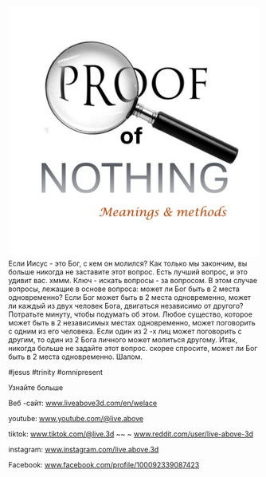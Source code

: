 ![Video cover image](../cover.jpg)
Если Иисус - это Бог, с кем он молился?
Как только мы закончим, вы больше никогда не заставите этот вопрос.
Есть лучший вопрос, и это удивит вас.
хммм.
Ключ - искать вопросы - за вопросом.
В этом случае вопросы, лежащие в основе вопроса:
может ли Бог быть в 2 места одновременно?
Если Бог может быть в 2 места одновременно,
может ли каждый из двух человек Бога, двигаться независимо от другого?
Потратьте минуту, чтобы подумать об этом.
Любое существо, которое может быть в 2 независимых местах одновременно, может поговорить с одним из его человека.
Если один из 2 -х лиц может поговорить с другим, то один из 2 Бога личного может молиться другому.
Итак, никогда больше не задайте этот вопрос.
скорее спросите, может ли Бог быть в 2 места одновременно.
Шалом.


#jesus #trinity #omnipresent


Узнайте больше

Веб -сайт: www.liveabove3d.com/en/welace

youtube: www.youtube.com/@live.above

tiktok: www.tiktok.com/@live.3d ~~ ~ www.reddit.com/user/live-above-3d

instagram: www.instagram.com/live.above.3d

Facebook: www.facebook.com/profile/100092339087423

